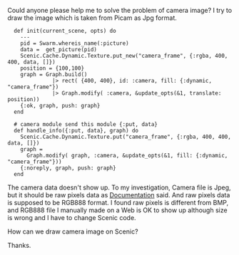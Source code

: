 Could anyone please help me to solve the problem of camera image?
I try to draw the image which is taken from Picam as Jpg format.
```
  def init(current_scene, opts) do
    ---
    pid = Swarm.whereis_name(:picture)
    data =  get_picture(pid)
    Scenic.Cache.Dynamic.Texture.put_new("camera_frame", {:rgba, 400, 400, data, []})
    position = {100,100}
    graph = Graph.build()
              |> rect( {400, 400}, id: :camera, fill: {:dynamic, "camera_frame"})
              |> Graph.modify( :camera, &update_opts(&1, translate: position))
    {:ok, graph, push: graph}
  end

  # camera module send this module {:put, data}
  def handle_info({:put, data}, graph) do
    Scenic.Cache.Dynamic.Texture.put("camera_frame", {:rgba, 400, 400, data, []})
    graph =
      Graph.modify( graph, :camera, &update_opts(&1, fill: {:dynamic, "camera_frame"}))
    {:noreply, graph, push: graph}
  end
```
The camera data doesn't show up.
To my investigation, Camera file is Jpeg, but it should be raw pixels data as [Documentation](https://github.com/boydm/scenic/blob/master/lib/scenic/cache/dynamic/texture.ex#L28) said. And raw pixels data is supposed to be RGB888 format. I found raw pixels is different from BMP, and RGB888 file I manually made on a Web is OK to show up although size is wrong and I have to change Scenic code.

How can we draw camera image on Scenic?

Thanks.

